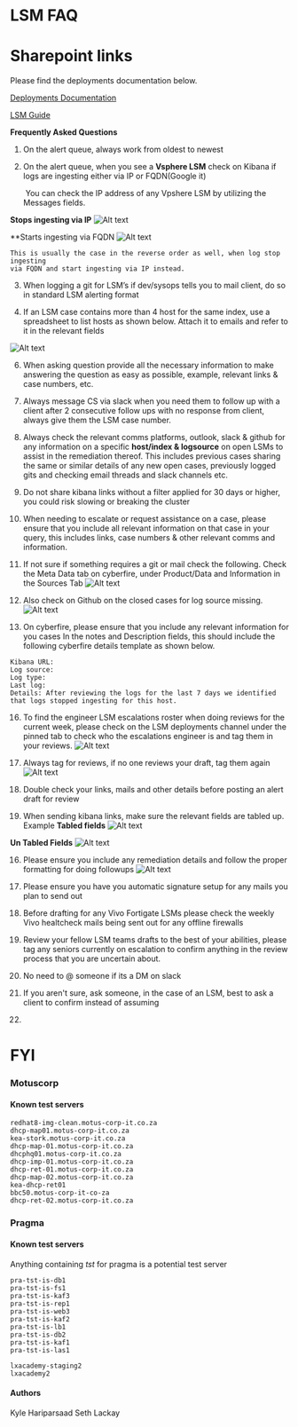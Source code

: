 # **LSM FAQ**

# Sharepoint links
Please find the deployments documentation below.

[Deployments Documentation](https://nclose365.sharepoint.com/:f:/r/sites/NviewResponseTeam-CustomerSuccess/Shared%20Documents/Customer%20Success/Deployment/Documentation?csf=1&web=1&e=Q5XkN9)

[LSM Guide](https://nclose365.sharepoint.com/:f:/r/sites/NviewResponseTeam-CustomerSuccess/Shared%20Documents/Customer%20Success/Deployment/Documentation/LSM?csf=1&web=1&e=pi1Mzc)

**Frequently Asked Questions**

1. On the alert queue, always work from oldest to newest

2. On the alert queue, when you see a **Vsphere LSM** check on Kibana if logs are ingesting either via IP or FQDN(Google it)

	 You can check the IP address of any Vpshere LSM by utilizing the Messages fields.

 **Stops ingesting via IP**
	![Alt text](https://github.com/SethyML24/LSM-FAQ/blob/main/LSMFAQ/Attachments/FAQVpshere1.png)

 **Starts ingesting via FQDN
 	![Alt text](https://github.com/SethyML24/LSM-FAQ/blob/main/LSMFAQ/Attachments/FAQVpshere2.png)

	This is usually the case in the reverse order as well, when log stop ingesting
	via FQDN and start ingesting via IP instead.

3. When logging a git for LSM’s if dev/sysops tells you to mail client, do so in standard LSM alerting format

4. If an LSM case contains more than 4 host for the same index, use a spreadsheet to list hosts as shown below. Attach it to emails and refer to it in the relevant fields
	
 ![Alt text](https://github.com/SethyML24/LSM-FAQ/blob/main/LSMFAQ/Attachments/Spreadsheetdetails1.png)

6. When asking question provide all the necessary information to make answering the question as easy as possible, example, relevant links & case numbers, etc.

7. Always message CS via slack when you need them to follow up with a client after 2 consecutive follow ups with no response from client, always give them the LSM case number.

8. Always check the relevant comms platforms, outlook, slack & github for any information on a specific **host/index & logsource** on open LSMs to assist in the remediation thereof. This includes previous cases sharing the same or similar details of any new open cases, previously logged gits and checking email threads and slack channels etc.

9. Do not share kibana links without a filter applied for 30 days or higher, you could risk slowing or breaking the cluster

10. When needing to escalate or request assistance on a case, please ensure that you include all relevant information on that case in your query, this includes links, case numbers & other relevant comms and information.

11. If not sure if something requires a git or mail check the following. Check the Meta Data tab on cyberfire, under Product/Data and Information in the Sources Tab
	![Alt text](https://github.com/SethyML24/LSM-FAQ/blob/main/LSMFAQ/Attachments/CyberfireAPIInfor1%201.png)

13. Also check on Github on the closed cases for log source missing.
	![Alt text](https://github.com/SethyML24/LSM-FAQ/blob/main/LSMFAQ/Attachments/Cyberfiregit1.png)

15. On cyberfire, please ensure that you include any relevant information for you cases In the notes and Description fields, this should include the following cyberfire details template as shown below.     
```
Kibana URL:
Log source:
Log type:
Last log:
Details: After reviewing the logs for the last 7 days we identified that logs stopped ingesting for this host.
```

16. To find the engineer LSM escalations roster when doing reviews for the current week, please check on the LSM deployments channel under the pinned tab to check who the escalations engineer is and tag them in your reviews.
	![Alt text](https://github.com/SethyML24/LSM-FAQ/blob/main/LSMFAQ/Attachments/Pasted%20image%2020250325155529.png)

18. Always tag for reviews, if no one reviews your draft, tag them again
	![Alt text](https://github.com/SethyML24/LSM-FAQ/blob/main/LSMFAQ/Attachments/Pasted%20image%2020250325155956.png)

20. Double check your links, mails and other details before posting an alert draft for review

21. When sending kibana links, make sure the relevant fields are tabled up. Example
**Tabled fields**
	![Alt text](https://github.com/SethyML24/LSM-FAQ/blob/main/LSMFAQ/Attachments/Pasted%20image%2020250325160528.png)

**Un Tabled Fields**
 	![Alt text](https://github.com/SethyML24/LSM-FAQ/blob/main/LSMFAQ/Attachments/Pasted%20image%2020250325160504.png)

16. Please ensure you include any remediation details and follow the proper formatting for doing followups
	![Alt text](https://github.com/SethyML24/LSM-FAQ/blob/main/LSMFAQ/Attachments/Pasted%20image%2020250326150947.png)
	
18. Please ensure you have you automatic signature setup for any mails you plan to send out

19. Before drafting for any Vivo Fortigate LSMs please check the weekly Vivo healtcheck mails being sent out for any offline firewalls

20. Review your fellow LSM teams drafts to the best of your abilities, please tag any seniors currently on escalation to confirm anything in the review process that you are uncertain about.

21. No need to @ someone if its a DM on slack

22.  If you aren't sure, ask someone, in the case of an LSM, best to ask a client to confirm instead of assuming

23.  

# FYI
### Motuscorp

#### Known test servers
```
redhat8-img-clean.motus-corp-it.co.za
dhcp-map01.motus-corp-it.co.za
kea-stork.motus-corp-it.co.za
dhcp-map-01.motus-corp-it.co.za
dhcphq01.motus-corp-it.co.za
dhcp-imp-01.motus-corp-it.co.za
dhcp-ret-01.motus-corp-it.co.za
dhcp-map-02.motus-corp-it.co.za
kea-dhcp-ret01
bbc50.motus-corp-it-co-za
dhcp-ret-02.motus-corp-it.co.za
```

### Pragma
#### Known test servers
Anything containing *tst* for pragma is a potential test server
```
pra-tst-is-db1
pra-tst-is-fs1
pra-tst-is-kaf3
pra-tst-is-rep1
pra-tst-is-web3
pra-tst-is-kaf2
pra-tst-is-lb1
pra-tst-is-db2
pra-tst-is-kaf1
pra-tst-is-las1

lxacademy-staging2
lxacademy2
```



#### Authors
Kyle Hariparsaad
Seth Lackay
